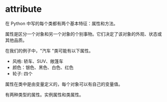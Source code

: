# attribute

在 Python 中写的每个类都有两个基本特征：属性和方法。

属性是区分一个对象和另一个对象的个别事物。它们决定了该对象的外观、状态或其他品质。

在我们的例子中，"汽车 "类可能有以下属性。

- 风格: 轿车、SUV、敞篷车
- 颜色：银色、黑色、白色、红色
- 轮子: 四个

属性在类中是由变量定义的，每个对象可以有自己的变量值。

有两种类型的属性。实例属性和类属性。